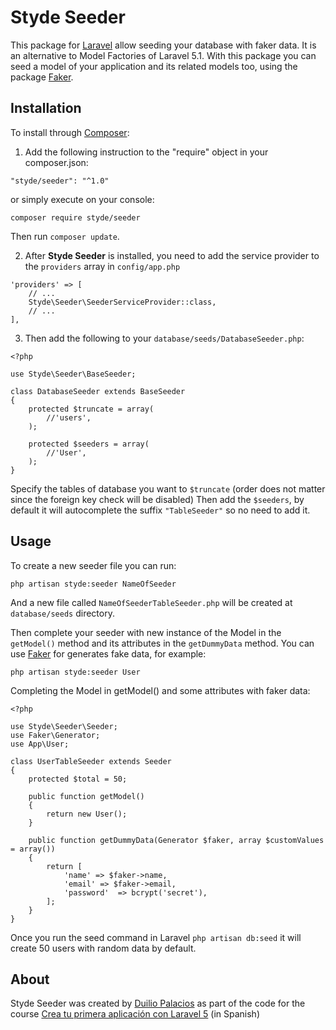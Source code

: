 # Styde Seeder

This package for [Laravel](https://laravel.com/) allow seeding your database with faker data. It is an alternative to Model Factories of Laravel 5.1. With this package you can seed a model of your application and its related models too, using the package [Faker](https://github.com/fzaninotto/Faker).

## Installation

To install through [Composer](https://getcomposer.org/):

1. Add the following instruction to the "require" object in your composer.json:
```
"styde/seeder": "^1.0"
```
or simply execute on your console:
```
composer require styde/seeder
```
Then run `composer update`.

2. After **Styde Seeder** is installed, you need to add the service provider to the `providers` array in `config/app.php`
```
'providers' => [
    // ...
    Styde\Seeder\SeederServiceProvider::class,
    // ...
],
```

3. Then add the following to your `database/seeds/DatabaseSeeder.php`:
```
<?php

use Styde\Seeder\BaseSeeder;

class DatabaseSeeder extends BaseSeeder
{
    protected $truncate = array(
        //'users',
    );

    protected $seeders = array(
        //'User',
    );
}
```
Specify the tables of database you want to `$truncate` (order does not matter since the foreign key check will be disabled) Then add the `$seeders`, by default it will autocomplete the suffix `"TableSeeder"` so no need to add it.

## Usage

To create a new seeder file you can run:
```
php artisan styde:seeder NameOfSeeder
```
And a new file called `NameOfSeederTableSeeder.php` will be created at `database/seeds` directory.

Then complete your seeder with new instance of the Model in the `getModel()` method and its attributes in the `getDummyData` method. You can use [Faker](https://github.com/fzaninotto/Faker) for generates fake data, for example:

```
php artisan styde:seeder User
```
Completing the Model in getModel() and some attributes with faker data:
```
<?php

use Styde\Seeder\Seeder;
use Faker\Generator;
use App\User;

class UserTableSeeder extends Seeder
{
    protected $total = 50;

    public function getModel()
    {
        return new User();
    }

    public function getDummyData(Generator $faker, array $customValues = array())
    {
        return [
            'name' => $faker->name,
            'email' => $faker->email,
            'password'  => bcrypt('secret'),
        ];
    }
}
```

Once you run the seed command in Laravel `php artisan db:seed` it will create 50 users with random data by default.

## About

Styde Seeder was created by [Duilio Palacios](https://twitter.com/sileence) as part of the code for the course [Crea tu primera aplicación con Laravel 5](https://styde.net/cursos/crea-tu-primera-aplicacion-con-laravel-5/) (in Spanish)